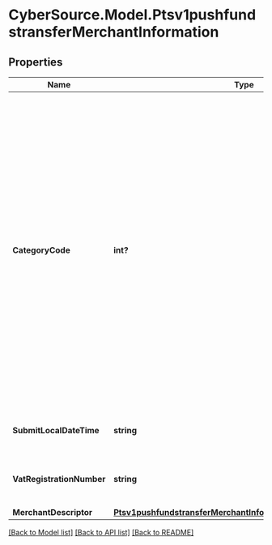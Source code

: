 # CyberSource.Model.Ptsv1pushfundstransferMerchantInformation
## Properties

Name | Type | Description | Notes
------------ | ------------- | ------------- | -------------
**CategoryCode** | **int?** | The value for this field is a four-digit number that the payment card industry uses to classify merchants into market segments. A payment card company assigned one or more of these values to your business when you started accepting the payment card company’s cards. When you do not include this field in your request, CyberSource uses the value in your CyberSource account.  For processor-specific information, see the merchant_category_code field description in Credit Card Services Using the SCMP API.  Visa Platform Connect The value for this field corresponds to the following data in the TC 33 capture file5:  Record: CP01 TCR4 Position: 150-153 Field: Merchant Category Code  | [optional] 
**SubmitLocalDateTime** | **string** | Time that the transaction was submitted in local time. The time is in hhmmss format.  | [optional] 
**VatRegistrationNumber** | **string** | Your government-assigned tax identification number.  Visa Platform Connect: max length is 20  | [optional] 
**MerchantDescriptor** | [**Ptsv1pushfundstransferMerchantInformationMerchantDescriptor**](Ptsv1pushfundstransferMerchantInformationMerchantDescriptor.md) |  | [optional] 

[[Back to Model list]](../README.md#documentation-for-models) [[Back to API list]](../README.md#documentation-for-api-endpoints) [[Back to README]](../README.md)

